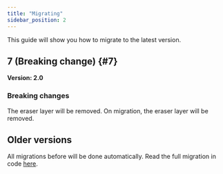 ```yaml
---
title: "Migrating"
sidebar_position: 2
---
```


This guide will show you how to migrate to the latest version.

## 7 (Breaking change) {#7}

**Version: 2.0**

### Breaking changes

The eraser layer will be removed. On migration, the eraser layer will be removed.

## Older versions

All migrations before will be done automatically.
Read the full migration in code [here](https://github.com/LinwoodDev/Butterfly/blob/95825da4ebbf9ded392c863da577666dbcdda45c/app/lib/models/converter.dart#L17).
